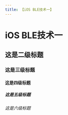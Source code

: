 ```yaml
---
title: 【iOS BLE技术一】
---
```


# iOS BLE技术一

## 这是二级标题

### 这是三级标题

#### 这是四级标题

##### 这是五级标题

###### 这是六级标题

